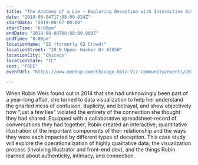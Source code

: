 ```yaml
---
title: "The Anatomy of a Lie — Exploring Deception with Interactive Data Visualization"
date: "2019-08-04T17:08:09.024Z"
startDate: "2019-08-07 00:00"
startTime: "6:00pm"
endDate: "2019-08-08T00:00:00.000Z"
endTime: "8:00pm"
locationName: "G2 (formerly G2 Crowd)"
locationStreet: "20 N Upper Wacker Dr #2050"
locationCity: "Chicago"
locationState: "IL"
cost: "FREE"
eventUrl: "https://www.meetup.com/Chicago-Data-Viz-Community/events/263202836/"

---
```


When Robin Weis found out in 2014 that she had unknowingly been part of a year-long affair, she turned to data visualization to help her understand the gnarled mess of confusion, duplicity, and betrayal, and show objectively how "just a few lies" violated the entirety of the connection she thought they had shared. Equipped with a collaborative spreadsheet-record of conversations they had together, Robin created an interactive, quantitative illustration of the important components of their relationship and the ways they were each impacted by different types of deception. This case study will explore the operationalization of highly qualitative data, the visualization process (involving Illustrator and front-end dev), and the things Robin learned about authenticity, intimacy, and connection. 

